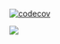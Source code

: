 [![codecov](https://codecov.io/github/Tetram76/BDTheque.net/graph/badge.svg?token=AF1WJDFQHP)](https://codecov.io/github/Tetram76/BDTheque.net)

![](https://codecov.io/github/Tetram76/BDTheque.net/graphs/sunburst.svg?token=AF1WJDFQHP)
